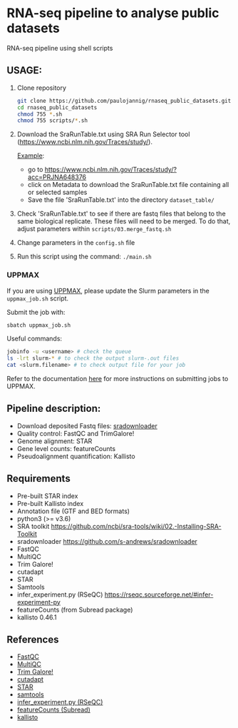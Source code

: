 # RNA-seq pipeline to analyse public datasets
RNA-seq pipeline using shell scripts

## USAGE: 

1. Clone repository 

    ```bash
    git clone https://github.com/paulojannig/rnaseq_public_datasets.git
    cd rnaseq_public_datasets
    chmod 755 *.sh
    chmod 755 scripts/*.sh
    ```
3. Download the SraRunTable.txt using SRA Run Selector tool (https://www.ncbi.nlm.nih.gov/Traces/study/). 

    <U>Example</U>:
   - go to https://www.ncbi.nlm.nih.gov/Traces/study/?acc=PRJNA648376
   - click on Metadata to download the SraRunTable.txt file containing all or selected samples
   - Save the file 'SraRunTable.txt' into the directory `dataset_table/`
4. Check 'SraRunTable.txt' to see if there are fastq files that belong to the same biological replicate. These files will need to be merged. To do that, adjust parameters within `scripts/03.merge_fastq.sh`
5. Change parameters in the `config.sh` file
6. Run this script using the command: `./main.sh`

### UPPMAX
If you are using [UPPMAX](https://www.uppmax.uu.se/), please update the Slurm parameters in the `uppmax_job.sh` script.

Submit the job with:
```bash
sbatch uppmax_job.sh
```

Useful commands:
```bash
jobinfo -u <username> # check the queue
ls -lrt slurm-* # to check the output slurm-.out files
cat <slurm.filename> # to check output file for your job
```

Refer to the documentation [here](https://uppmax.github.io/uppmax_intro/slurm_intro.html#interactive-jobs) for more instructions on submitting jobs to UPPMAX.


## Pipeline description:

- Download deposited Fastq files: [sradownloader](https://github.com/s-andrews/sradownloader) 
- Quality control: FastQC and TrimGalore!
- Genome alignment: STAR
- Gene level counts: featureCounts
- Pseudoalignment quantification: Kallisto

## Requirements
  - Pre-built STAR index
  - Pre-built Kallisto index
  - Annotation file (GTF and BED formats)
  - python3 (>= v3.6)
  - SRA toolkit https://github.com/ncbi/sra-tools/wiki/02.-Installing-SRA-Toolkit
  - sradownloader https://github.com/s-andrews/sradownloader
  - FastQC
  - MultiQC
  - Trim Galore!
  - cutadapt
  - STAR
  - Samtools
  - infer_experiment.py (RSeQC) https://rseqc.sourceforge.net/#infer-experiment-py
  - featureCounts (from Subread package)
  - kallisto 0.46.1


## References
- [FastQC](https://github.com/s-andrews/FastQC)
- [MultiQC](https://github.com/ewels/MultiQC)
- [Trim Galore!](https://github.com/FelixKrueger/TrimGalore)
- [cutadapt](https://github.com/marcelm/cutadapt)
- [STAR](https://github.com/alexdobin/STAR)
- [samtools](https://github.com/samtools/)
- [infer_experiment.py (RSeQC)](https://github.com/MonashBioinformaticsPlatform/RSeQC)
- [featureCounts (Subread)](https://github.com/ShiLab-Bioinformatics/subread)
- [kallisto](https://github.com/pachterlab/kallisto)